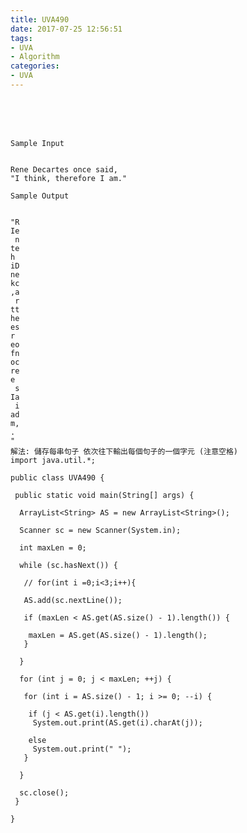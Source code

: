 ```yaml
---
title: UVA490
date: 2017-07-25 12:56:51
tags:
- UVA
- Algorithm
categories:
- UVA
---
```






 <br /> <br /> <br />

<!-- more -->


	Sample Input


	Rene Decartes once said,
	"I think, therefore I am."

	Sample Output


	"R
	Ie
	 n
	te
	h 
	iD
	ne
	kc
	,a
	 r
	tt
	he
	es
	r
	eo
	fn
	oc
	re
	e
	 s
	Ia
	 i
	ad
	m,
	.
	"
	解法: 儲存每串句子 依次往下輸出每個句子的一個字元 (注意空格)
	import java.util.*;

	public class UVA490 {

	 public static void main(String[] args) {

	  ArrayList<String> AS = new ArrayList<String>();

	  Scanner sc = new Scanner(System.in);

	  int maxLen = 0;

	  while (sc.hasNext()) {

	   // for(int i =0;i<3;i++){

	   AS.add(sc.nextLine());

	   if (maxLen < AS.get(AS.size() - 1).length()) {

		maxLen = AS.get(AS.size() - 1).length();
	   }

	  }

	  for (int j = 0; j < maxLen; ++j) {

	   for (int i = AS.size() - 1; i >= 0; --i) {

		if (j < AS.get(i).length())
		 System.out.print(AS.get(i).charAt(j));

		else
		 System.out.print(" ");
	   }

	  }

	  sc.close();
	 }

	}
</br>
